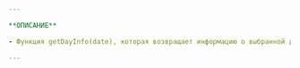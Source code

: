 ```yaml
---

**ОПИСАНИЕ**

- Функция getDayInfo(date), которая возвращает информацию о выбранной дате.

---
```

